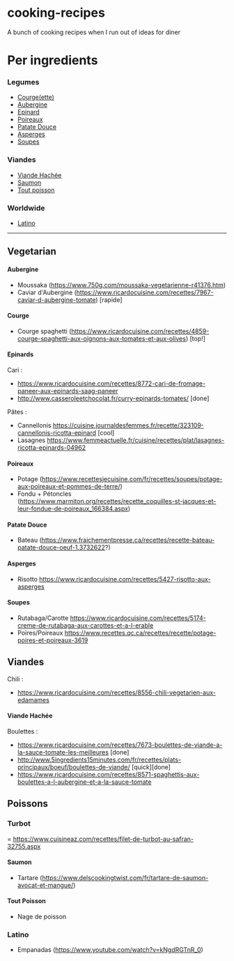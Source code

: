# cooking-recipes
A bunch of cooking recipes when I run out of ideas for diner

# Per ingredients

### Legumes 
- [Courge(ette)](#Courge)
- [Aubergine](#Aubergine)
- [Epinard](#Epinards)
- [Poireaux](#Poireaux)
- [Patate Douce](#Patate-Douce)
- [Asperges](#Asperges)
- [Soupes](#Soupes)

### Viandes

- [Viande Hachée](#Viande-Hachée)
- [Saumon](#Saumon)
- [Tout poisson](#Poissons)

### Worldwide
- [Latino](#Latino)

__________

## Vegetarian

#### Aubergine

- Moussaka (https://www.750g.com/moussaka-vegetarienne-r41376.htm)
- Caviar d'Aubergine (https://www.ricardocuisine.com/recettes/7967-caviar-d-aubergine-tomate) [rapide]

#### Courge

- Courge spaghetti (https://www.ricardocuisine.com/recettes/4859-courge-spaghetti-aux-oignons-aux-tomates-et-aux-olives) [top!]
 
#### Epinards

Cari :
  - https://www.ricardocuisine.com/recettes/8772-cari-de-fromage-paneer-aux-epinards-saag-paneer
  - http://www.casseroleetchocolat.fr/curry-epinards-tomates/ [done]
  
Pâtes :
 - Cannellonis https://cuisine.journaldesfemmes.fr/recette/323109-cannellonis-ricotta-epinard [cool]
 - Lasagnes https://www.femmeactuelle.fr/cuisine/recettes/plat/lasagnes-ricotta-epinards-04962
  
#### Poireaux

- Potage (https://www.recettesjecuisine.com/fr/recettes/soupes/potage-aux-poireaux-et-pommes-de-terre/)
- Fondu + Pétoncles (https://www.marmiton.org/recettes/recette_coquilles-st-jacques-et-leur-fondue-de-poireaux_166384.aspx)

#### Patate Douce

- Bateau (https://www.fraichementpresse.ca/recettes/recette-bateau-patate-douce-oeuf-1.3732622?)

#### Asperges

- Risotto https://www.ricardocuisine.com/recettes/5427-risotto-aux-asperges

#### Soupes

- Rutabaga/Carotte https://www.ricardocuisine.com/recettes/5174-creme-de-rutabaga-aux-carottes-et-a-l-erable
- Poires/Poireaux https://www.recettes.qc.ca/recettes/recette/potage-poires-et-poireaux-3619
 
## Viandes

Chili :
 - https://www.ricardocuisine.com/recettes/8556-chili-vegetarien-aux-edamames

#### Viande Hachée

Boulettes :
  - https://www.ricardocuisine.com/recettes/7673-boulettes-de-viande-a-la-sauce-tomate-les-meilleures [done]
  - http://www.5ingredients15minutes.com/fr/recettes/plats-principaux/boeuf/boulettes-de-viande/ [quick][done]   
  - https://www.ricardocuisine.com/recettes/8571-spaghettis-aux-boulettes-a-l-aubergine-et-a-la-sauce-tomate
  
## Poissons

### Turbot
= https://www.cuisineaz.com/recettes/filet-de-turbot-au-safran-32755.aspx

#### Saumon

- Tartare (https://www.delscookingtwist.com/fr/tartare-de-saumon-avocat-et-mangue/)

#### Tout Poisson 
 - Nage de poisson

### Latino

- Empanadas (https://www.youtube.com/watch?v=kNgdRGTnR_0)

